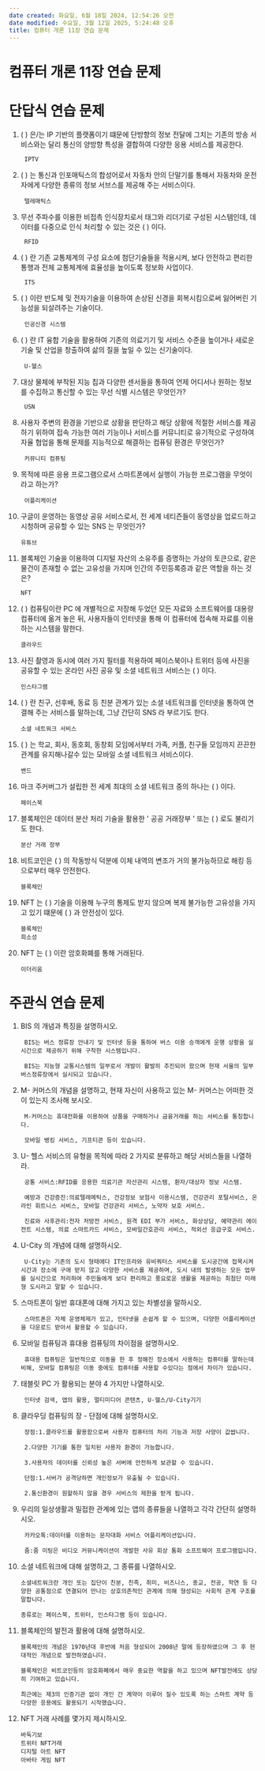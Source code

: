 ```yaml
---
date created: 화요일, 6월 18일 2024, 12:54:26 오전
date modified: 수요일, 3월 12일 2025, 5:24:48 오후
title: 컴퓨터 개론 11장 연습 문제
---
```


# 컴퓨터 개론 11장 연습 문제

# 단답식 연습 문제

1. ( ) 은/는 IP 기반의 플랫폼이기 떄문에 단방향의 정보 전달에 그치는 기존의 방송 서비스와는 달리 통신의 양방향 특성을 결합하여 다양한 응용 서비스를 제공한다.

		IPTV

2. ( ) 는 통신과 인포매틱스의 합성어로서 자동차 안의 단말기를 통해서 자동차와 운전자에게 다양한 종류의 정보 서브스를 제공해 주는 서비스이다.

		텔레매틱스

3. 무선 주파수를 이용한 비접촉 인식장치로서 태그와 리더기로 구성된 시스템인데, 데이터를 다중으로 인식 처리할 수 있는 것은 ( ) 이다.

		RFID

4. ( ) 란 기존 교통체계의 구성 요소에 첨단기술들을 적용시켜, 보다 안전하고 편리한 통행과 전체 교통체계에 효율성을 높이도록 정보화 사업이다.

		ITS

5. ( ) 이란 반도체 및 전자기술을 이용하여 손상된 신경을 회복시킴으로써 잃어버린 기능성을 되살려주는 기술이다.

		인공신경 시스템

6. ( ) 란 IT 융합 기술을 활용하여 기존의 의료기기 및 서비스 수준을 높이거나 새로운 기술 및 산업을 창출하여 삶의 질을 높일 수 있는 신기술이다.

		U-헬스

7. 대상 물체에 부착된 지능 칩과 다양한 센서들을 통하여 언제 어디서나 원하는 정보를 수집하고 통신할 수 있는 무선 식별 시스템은 무엇인가?

		USN

8. 사용자 주변의 환경을 기반으로 상황을 판단하고 해당 상황에 적절한 서비스를 제공하기 위하여 접속 가능한 여러 기능이나 서비스를 커뮤니티로 유기적으로 구성하여 자율 협업을 통해 문제를 지능적으로 해결하는 컴퓨팅 환경은 무엇인가?

		커뮤니티 컴퓨팅

9. 목적에 따른 응용 프로그램으로서 스마트폰에서 실행이 가능한 프로그램을 무엇이라고 하는가?

		어플리케이션

10. 구글이 운영하는 동영상 공유 서비스로서, 전 세계 네티즌들이 동영상을 업로드하고 시청하며 공유할 수 있는 SNS 는 무엇인가?

		유튜브

11. 블록체인 기술을 이용하여 디지털 자산의 소유주를 증명하는 가상의 토큰으로, 같은 물건이 존재할 수 없는 고유성을 가지며 인간의 주민등록증과 같은 역할을 하는 것은?

		NFT

12. ( ) 컴퓨팅이란 PC 에 개별적으로 저장해 두었던 모든 자료와 소프트웨어를 대용량 컴퓨터에 옮겨 놓은 뒤, 사용자들이 인터넷을 통해 이 컴퓨터에 접속해 자료를 이용하는 시스템을 말한다.

		클라우드

13. 사진 촬영과 동시에 여러 가지 필터를 적용하여 페이스북이나 트위터 등에 사진을 공유할 수 있는 온라인 사진 공유 및 소셜 네트워크 서비스는 ( ) 이다.

		인스타그램

14. ( ) 란 친구, 선후배, 동료 등 친분 관계가 있는 소셜 네트워크를 인터넷을 통하여 연결해 주는 서비스를 말하는데, 그냥 간단히 SNS 라 부르기도 한다.

		소셜 네트워크 서비스

15. ( ) 는 학교, 회사, 동호회, 동창회 모임에서부터 가족, 커플, 친구들 모임까지 끈끈한 관계를 유지해나갈수 있는 모바일 소셜 네트워크 서비스이다.

		밴드

16. 마크 주커버그가 설립한 전 세계 최대의 소셜 네트워크 중의 하나는 ( ) 이다.

		페이스북

17. 블록체인은 데이터 분산 처리 기술을 활용한 ' 공공 거래장부 ' 또는 ( ) 로도 불리기도 한다.

		분산 거래 장부

18. 비트코인은 ( ) 의 작동방식 덕분에 이체 내역의 변조가 거의 불가능하므로 해킹 등으로부터 매우 안전한다.

		블록체인

19. NFT 는 ( ) 기술을 이용해 누구의 통제도 받지 않으며 복제 불가능한 고유성을 가지고 있기 떄문에 ( ) 과 안전성이 있다.

		블록체인
		희소성

20. NFT 는 ( ) 이란 암호화폐를 통해 거래된다.

		이더리움

# 주관식 연습 문제

1. BIS 의 개념과 특징을 설명하시오.

		BIS는 버스 정류장 안내기 및 인터넷 등을 통하여 버스 이용 승객에게 운행 상황을 실시간으로 제공하기 위해 구착한 시스템입니다.

		BIS는 지능형 교통시스템의 일부로서 개발이 활발히 추진되어 왔으며 현재 서울의 일부 버스정류장에서 실시되고 있습니다.

2. M- 커머스의 개념을 설명하고, 현재 자신이 사용하고 있는 M- 커머스는 어떠한 것이 있는지 조사해 보시오.

		M-커머스는 휴대전화를 이용하여 상품을 구매하거나 금융거래를 하는 서비스를 통칭합니다.

		모바일 뱅킹 서비스, 기프티콘 등이 있습니다.

3. U- 헬스 서비스의 유형을 목적에 따라 2 가지로 분류하고 해당 서비스들을 나열하라.

		공통 서비스:RFID를 응용한 의료기관 자산관리 시스템, 환자/대상자 정보 시스템.

		예방과 건강증진:의료텔레메틱스, 건강정보 보험사 이용시스템, 건강관리 포털서비스, 온라인 휘트니스 서비스, 모바일 건강관리 서비스, 노약자 보호 서비스.

		진료와 사후관리:전자 처방전 서비스, 원격 EDI 부가 서비스, 화상상담, 예약관리 에이전트 시스템, 의료 스마트카드 서비스, 모바일간호관리 서비스, 적외선 응급구호 서비스.

4. U-City 의 개념에 대해 설명하시오.

		U-City는 기존의 도시 형태에다 IT인프라와 유비쿼터스 서비스를 도시공간에 접목시켜 시간과 장소에 구애 받지 않고 다양한 서비스를 제공하며, 도시 내의 발생하는 모든 업무를 실시간으로 처리하여 주민들에게 보다 편리하고 풍요로운 생활을 제공하는 최첨단 미래형 도시라고 말할 수 있습니다.

5. 스마트폰이 일반 휴대폰에 대해 가지고 있는 차별성을 말하시오.

		스마트폰은 자체 운영체제가 있고, 인터넷을 손쉽게 할 수 있으며, 다양한 어플리케이션을 다운로드 받아서 활용할 수 있습니다.

6. 모바일 컴퓨팅과 휴대용 컴퓨팅의 차이점을 설명하시오.

		휴대용 컴퓨팅은 일반적으로 이동을 한 후 정해진 장소에서 사용하는 컴퓨터를 말하는데 비해, 모바일 컴퓨팅은 이동 중에도 컴퓨터를 사용할 수있다는 점에서 차이가 있습니다.

7. 태블릿 PC 가 활용되는 분야 4 가지만 나열하시오.

		인터넷 검색, 앱의 활용, 멀티미디어 콘텐츠, U-헬스/U-City기기

8. 클라우딩 컴퓨팅의 장 - 단점에 대해 설명하시오.

		장점:1.클라우드를 활용함으로써 사용자 컴퓨터의 처리 기능과 저장 사양이 값쌉니다.

		2.다양한 기기를 통한 일치된 사용자 환경이 가능합니다.

		3.사용자의 데이터를 신뢰성 높은 서버에 안전하게 보관할 수 있습니다.

		단점:1.서버가 공격당하면 개인정보가 유출될 수 있습니다.
		
		2.통신환경이 원할하지 않을 경우 서비스의 제한을 받게 됩니다.
		
9. 우리의 일상생활과 밀접한 관계에 있는 앱의 종류들을 나열하고 각각 간단히 설명하시오.

		카카오톡:데이터를 이용하는 문자대화 서비스 어플리케이션입니다.

		줌:줌 미팅은 비디오 커뮤니케이션이 개발한 사유 회상 통화 소프트웨어 프로그램입니다.

10. 소셜 네트워크에 대해 설명하고, 그 종류를 나열하시오.

		소셜네트워크란 개인 또는 집단이 친분, 친족, 취미, 비즈니스, 종교, 전공, 학연 등 다양한 공통점으로 연결되어 만나는 상호의존적인 관계에 의해 형성되는 사회적 관계 구조를 말합니다.

		종류로는 페이스북, 트위터, 인스타그램 등이 있습니다.

11. 블록체인의 발전과 활용에 대해 설명하시오.

		블록체인의 개념은 1970년대 후반에 처음 형성되어 2008년 말에 등장하였으며 그 후 현대적인 개념으로 발전하였습니다.

		블록체인은 비트코인등의 암호화폐에서 매우 중요한 역할을 하고 있으며 NFT발전에도 상당히 기여하고 있습니다.

		최근에는 제3의 인증기관 없이 개인 간 계약이 이루어 질수 있도록 하는 스마트 계약 등 다양한 응용에도 활용되기 시작했습니다.

12. NFT 거래 사례를 몇가지 제시하시오.

		바둑기보
		트위터 NFT거래 
		디지털 아트 NFT
		아바타 게임 NFT
